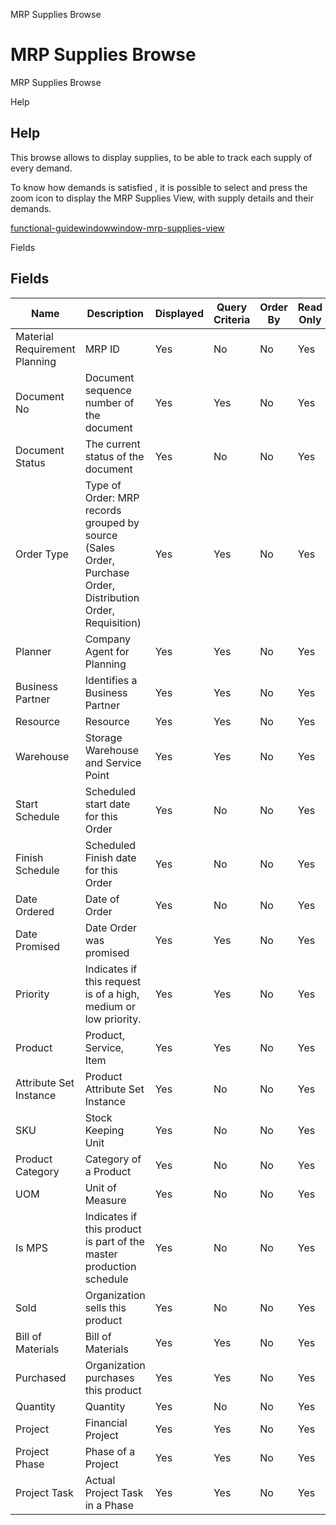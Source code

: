 
MRP Supplies Browse
# MRP Supplies Browse


MRP Supplies Browse

Help
## Help

This browse allows to display supplies, to be able to track each supply of every demand.

To know how demands is satisfied , it is possible to select and press the zoom icon to display the MRP Supplies View, with supply details and their demands.

[functional-guidewindowwindow-mrp-supplies-view](functional-guidewindowwindow-mrp-supplies-view.md)

Fields
## Fields




Name                          | Description                                                                                                 | Displayed | Query Criteria | Order By | Read Only | Mandatory
----------------------------- | ----------------------------------------------------------------------------------------------------------- | --------- | -------------- | -------- | --------- | ---------
Material Requirement Planning | MRP ID                                                                                                      | Yes       | No             | No       | Yes       | No       
Document No                   | Document sequence number of the document                                                                    | Yes       | Yes            | No       | Yes       | No       
Document Status               | The current status of the document                                                                          | Yes       | No             | No       | Yes       | No       
Order Type                    | Type of Order: MRP records grouped by source (Sales Order, Purchase Order, Distribution Order, Requisition) | Yes       | Yes            | No       | Yes       | No       
Planner                       | Company Agent for Planning                                                                                  | Yes       | Yes            | No       | Yes       | No       
Business Partner              | Identifies a Business Partner                                                                               | Yes       | Yes            | No       | Yes       | No       
Resource                      | Resource                                                                                                    | Yes       | Yes            | No       | Yes       | No       
Warehouse                     | Storage Warehouse and Service Point                                                                         | Yes       | Yes            | No       | Yes       | No       
Start Schedule                | Scheduled start date for this Order                                                                         | Yes       | No             | No       | Yes       | No       
Finish Schedule               | Scheduled Finish date for this Order                                                                        | Yes       | No             | No       | Yes       | No       
Date Ordered                  | Date of Order                                                                                               | Yes       | No             | No       | Yes       | No       
Date Promised                 | Date Order was promised                                                                                     | Yes       | Yes            | No       | Yes       | No       
Priority                      | Indicates if this request is of a high, medium or low priority.                                             | Yes       | Yes            | No       | Yes       | No       
Product                       | Product, Service, Item                                                                                      | Yes       | Yes            | No       | Yes       | No       
Attribute Set Instance        | Product Attribute Set Instance                                                                              | Yes       | No             | No       | Yes       | No       
SKU                           | Stock Keeping Unit                                                                                          | Yes       | No             | No       | Yes       | No       
Product Category              | Category of a Product                                                                                       | Yes       | No             | No       | Yes       | No       
UOM                           | Unit of Measure                                                                                             | Yes       | No             | No       | Yes       | No       
Is MPS                        | Indicates if this product is part of the master production schedule                                         | Yes       | No             | No       | Yes       | No       
Sold                          | Organization sells this product                                                                             | Yes       | No             | No       | Yes       | No       
Bill of Materials             | Bill of Materials                                                                                           | Yes       | Yes            | No       | Yes       | No       
Purchased                     | Organization purchases this product                                                                         | Yes       | Yes            | No       | Yes       | No       
Quantity                      | Quantity                                                                                                    | Yes       | No             | No       | Yes       | No       
Project                       | Financial Project                                                                                           | Yes       | Yes            | No       | Yes       | No       
Project Phase                 | Phase of a Project                                                                                          | Yes       | Yes            | No       | Yes       | No       
Project Task                  | Actual Project Task in a Phase                                                                              | Yes       | Yes            | No       | Yes       | No       
